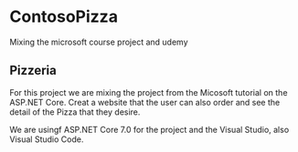 # ContosoPizza
Mixing the microsoft course project and udemy
## Pizzeria
For this project we are mixing the project from the Micosoft tutorial on the ASP.NET Core.
Creat a website that the user can also order and see the detail of the Pizza that they desire.

We are usingf ASP.NET Core 7.0 for the project and the Visual Studio, also Visual Studio Code.

